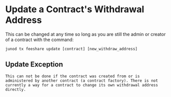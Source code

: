# Update a Contract's Withdrawal Address

This can be changed at any time so long as you are still the admin or creator of
a contract with the command:

`junod tx feeshare update [contract] [new_withdraw_address]`

## Update Exception

```text
This can not be done if the contract was created from or is administered by another contract (a contract factory). There is not currently a way for a contract to change its own withdrawal address directly.
```
